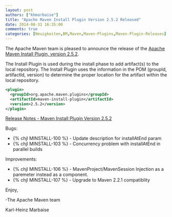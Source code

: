 ```yaml
---
layout: post
authors: ["khmarbaise"]
title: "Apache Maven Install Plugin Version 2.5.2 Released"
date: 2014-08-31 16:35:00
comments: true
categories: [Neuigkeiten,BM,Maven,Maven-Plugins,Maven-Plugin-Releases]
---
```

The Apache Maven team is pleased to announce the release of the 
[Apache Maven Install Plugin, version 2.5.2](https://maven.apache.org/plugins/maven-install-plugin/).

The Install Plugin is used during the install phase to add artifact(s) to the
local repository. The Install Plugin uses the information in the POM (groupId,
artifactId, version) to determine the proper location for the artifact within
the local repository.

``` xml
<plugin>
  <groupId>org.apache.maven.plugins</groupId>
  <artifactId>maven-install-plugin</artifactId>
  <version>2.5.2</version>
</plugin>
```
<!-- more -->

[Release Notes - Maven Install Plugin Version 2.5.2](http://jira.codehaus.org/secure/ReleaseNote.jspa?projectId=11136&version=19616)

Bugs:

 * {% chjl MINSTALL-100 %} - Update description for installAtEnd param
 * {% chjl MINSTALL-103 %} - Concurrency problem with installAtEnd in parallel builds

Improvements:

 * {% chjl MINSTALL-106 %} - MavenProject/MavenSession Injection as a paremeter instead as a component.
 * {% chjl MINSTALL-107 %} - Upgrade to Maven 2.2.1 compatiblity


Enjoy,

-The Apache Maven team

Karl-Heinz Marbaise
